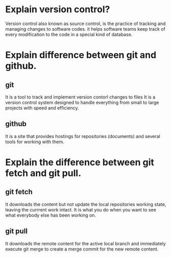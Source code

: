 # Explain version control?

Version control also known as source control, is the practice of tracking and managing changes to software codes. it helps software teams keep track of every modification to the code in a special kind of database.

# Explain difference between git and github.

## git
It is a tool to track and implement version contorl changes to files
It is a version control system designed to handle everything from small to large projects with speed and efficiency.
## github
It is a site that provides hostings for repositories (documents) and several tools for working with them.

# Explain the difference between git fetch and git pull. 

## git fetch
It downloads the content but not update the local repositories working state, leaving the currrent work intact.
It is what you do when you want to see what everybody else has been working on.
## git pull
It downloads the remote content for the active local branch and immediately execute git merge to create a merge commit for the new remote content.